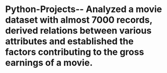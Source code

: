 # Python-Projects--	Analyzed a movie dataset with almost 7000 records, derived relations between various attributes and established the factors contributing to the gross earnings of a movie.
